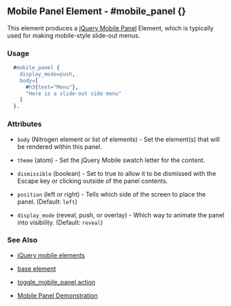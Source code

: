 <!-- dash: #mobile_panel | Element | ###:Section -->


## Mobile Panel Element - #mobile_panel {}

  This element produces a
  [jQuery Mobile Panel](http://view.jquerymobile.com/1.3.1/dist/demos/widgets/panels/)
  Element, which is typically used for making mobile-style slide-out menus.

### Usage

```erlang
  #mobile_panel {
	display_mode=push,
	body=[
	  #h3{text="Menu"},
	  "Here is a slide-out side menu"
	]
  }.

```

### Attributes

   * `body` (Nitrogen element or list of elements) - Set the element(s) that
	will be rendered within this panel.

   * `theme` (atom) - Set the jQuery Mobile swatch letter for the content.

   * `dismissible` (boolean) - Set to true to allow it to be dismissed with
	the Escape key or clicking outside of the panel contents.

   * `position` (left or right) - Tells which side of the screen to place
	the panel. (Default: `left`)

   * `display_mode` (reveal, push, or overlay) - Which way to animate the
	panel into visibility. (Default: `reveal`)

### See Also

 *  [jQuery mobile elements](./jquery_mobile.md)

 *  [base element](./element_base.md)

 *  [toggle_mobile_panel action](toggle_mobile_panel.md)

 *  [Mobile Panel Demonstration](http://nitrogenproject.com/demos/mobile_panel)
